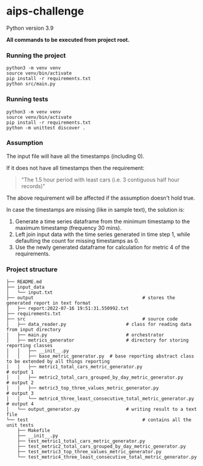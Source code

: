 # aips-challenge

Python version 3.9

**All commands to be executed from project root.**

### Running the project
```shell
python3 -m venv venv
source venv/bin/activate
pip install -r requirements.txt
python src/main.py
```

### Running tests
```shell
python3 -m venv venv
source venv/bin/activate
pip install -r requirements.txt
python -m unittest discover . 
```

### Assumption
The input file will have all the timestamps (including 0).

If it does not have all timestamps then the requirement:

> "The 1.5 hour period with least cars (i.e. 3 contiguous half hour records)"

The above requirement will be affected if the assumption doesn't hold true.

In case the timestamps are missing (like in sample text), the solution is:
1. Generate a time series dataframe from the minimum timestamp to the maximum timestamp (frequency 30 mins).
2. Left join input data with the time series generated in time step 1, while defaulting the count for missing timestamps as 0.
3. Use the newly generated dataframe for calculation for metric 4 of the requirements.


### Project structure
```shell
├── README.md
├── input_data
│   └── input.txt
├── output                                        # stores the generated report in text format
│   ├── report:2022-07-16 19:51:31.550992.txt
├── requirements.txt
├── src                                           # source code
│   ├── data_reader.py                      # class for reading data from input directory
│   ├── main.py                             # orchestrator
│   ├── metrics_generator                   # directory for storing reporting classes
│   │   ├── __init__.py
│   │   ├── base_metric_generator.py  # base reporting abstract class to be extended by all things reporting
│   │   ├── metric1_total_cars_metric_generator.py                    # output 1
│   │   ├── metric2_total_cars_grouped_by_day_metric_generator.py     # output 2
│   │   ├── metric3_top_three_values_metric_generator.py              # output 3
│   │   └── metric4_three_least_consecutive_total_metric_generator.py # output 4
│   └── output_generator.py                 # writing result to a text file
└── test                                          # contains all the unit tests
    ├── Makefile
    ├── __init__.py
    ├── test_metric1_total_cars_metric_generator.py
    ├── test_metric2_total_cars_grouped_by_day_metric_generator.py
    ├── test_metric3_top_three_values_metric_generator.py
    └── test_metric4_three_least_consecutive_total_metric_generator.py
```